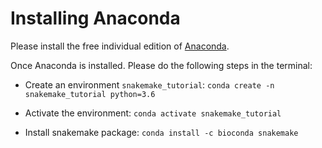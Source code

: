 # Installing Anaconda

Please install the free individual edition of [Anaconda](https://www.anaconda.com/products/distribution).

Once Anaconda is installed. Please do the following steps in the terminal: 

- Create an environment `snakemake_tutorial`: `conda create -n snakemake_tutorial python=3.6`

- Activate the environment: `conda activate snakemake_tutorial`

- Install snakemake package: `conda install -c bioconda snakemake` 
